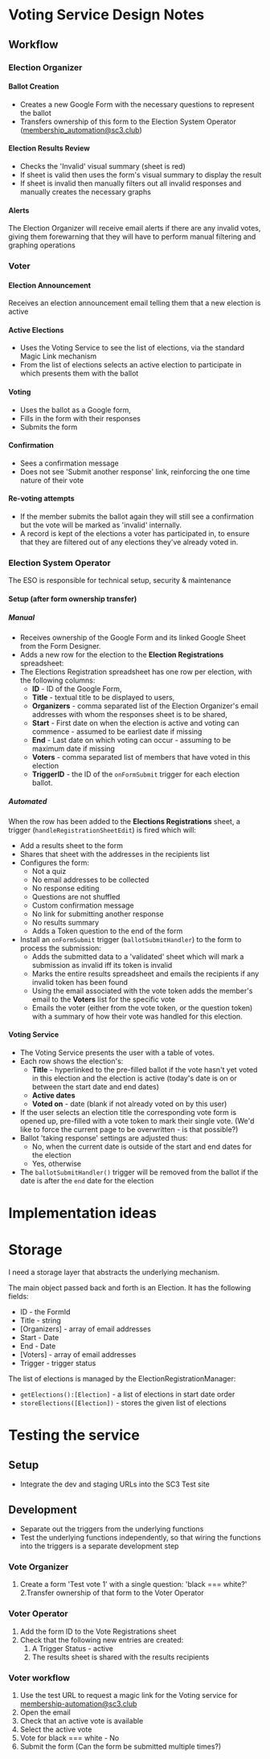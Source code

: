 # Voting Service Design Notes
## Workflow
### Election Organizer
#### Ballot Creation
* Creates a new Google Form with the necessary questions to represent the ballot
* Transfers ownership of this form to the Election System Operator (membership_automation@sc3.club)
#### Election Results Review
* Checks the 'Invalid' visual summary (sheet is red)
* If sheet is valid then uses the form's visual summary to display the result
* If sheet is invalid then manually filters out all invalid responses and manually creates the necessary graphs
#### Alerts
The Election Organizer will receive email alerts if there are any invalid votes, giving them forewarning that they will have to perform manual filtering and graphing operations
### Voter
#### Election Announcement
Receives an election announcement email telling them that a new election is active
#### Active Elections
* Uses the Voting Service to see the list of elections, via the standard Magic Link mechanism
* From the list of elections selects an active election to participate in which presents them with the ballot
#### Voting
* Uses the ballot as a Google form,
* Fills in the form with their responses
* Submits the form
#### Confirmation
* Sees a confirmation message
* Does not see 'Submit another response' link, reinforcing the one time nature of their vote
#### Re-voting attempts
* If the member submits the ballot again they will still see a confirmation but the vote will be marked as 'invalid' internally.
* A record is kept of the elections a voter has participated in, to ensure that they are filtered out of any elections they've already voted in.
### Election System Operator
The ESO is responsible for technical setup, security & maintenance
#### Setup (after form ownership transfer)
##### Manual
* Receives ownership of the Google Form and its linked Google Sheet from the Form Designer.
* Adds a new row for the election to the **Election Registrations** spreadsheet:
* The Elections Registration spreadsheet has one row per election, with the following columns:
  * **ID** - ID of the Google Form,
  * **Title** - textual title to be displayed to users, 
  * **Organizers** - comma separated list of the Election Organizer's email addresses with whom the responses sheet is to be shared, 
  * **Start** - First date on when the election is active and voting can commence - assumed to be earliest date if missing
  * **End** - Last date on which voting can occur - assuming to be maximum date if missing
  * **Voters** - comma separated list of members that have voted in this election
  * **TriggerID** - the ID of the `onFormSubmit` trigger for each election ballot.
##### Automated
When the row has been added to the **Elections Registrations** sheet, a trigger (`handleRegistrationSheetEdit`) is fired which will:
* Add a results sheet to the form
* Shares that sheet with the addresses in the recipients list
* Configures the form:
  * Not a quiz
  * No email addresses to be collected
  * No response editing
  * Questions are not shuffled
  * Custom confirmation message
  * No link for submitting another response
  * No results summary
  * Adds a Token question to the end of the form
* Install an `onFormSubmit` trigger (`ballotSubmitHandler`) to the form to process the submission:
  * Adds the submitted data to a 'validated' sheet which will mark a submission as invalid iff its token is invalid
  * Marks the entire results spreadsheet and emails the recipients if any invalid token has been found
  * Using the email associated with the vote token adds the member's email to the **Voters** list for the specific vote
  * Emails the voter (either from the vote token, or the question token) with a summary of how their vote was handled for this election.
#### Voting Service
* The Voting Service presents the user with a table of votes.
* Each row shows the election's:
  *  **Title** - hyperlinked to the pre-filled ballot if the vote hasn't yet voted in this election and the election is active (today's date is on or between the start date and end dates)
  *  **Active dates**
  *  **Voted on** - date (blank if not already voted on by this user)
*  If the user selects an election title the corresponding vote form is opened up, pre-filled with a vote token to mark their single vote. (We'd like to force the current page to be overwritten - is that possible?)
*  Ballot 'taking response' settings are adjusted thus:
   *  No, when the current date is outside of the start and end dates for the election
   *  Yes, otherwise
*  The `ballotSubmitHandler()` trigger will be removed from the ballot if the date is after the `end` date for the election
# Implementation ideas
# Storage
I need a storage layer that abstracts the underlying mechanism.

The main object passed back and forth is an Election. It has the following fields:
* ID - the FormId
* Title - string
* [Organizers] - array of email addresses
* Start - Date
* End - Date
* [Voters] - array of email addresses
* Trigger - trigger status

The list of elections is managed by the ElectionRegistrationManager:
* `getElections():[Election]` - a list of elections in start date order
* `storeElections([Election])` - stores the given list of elections

# Testing the service
## Setup
* Integrate the dev and staging URLs into the SC3 Test site
## Development
* Separate out the triggers from the underlying functions
* Test the underlying functions independently, so that wiring the functions into the triggers is a separate development step
### Vote Organizer
1. Create a form 'Test vote 1' with a single question: 'black === white?'
2.Transfer ownership of that form to the Voter Operator
### Voter Operator
1. Add the form ID to the Vote Registrations sheet
2. Check that the following new entries are created:
   1. A Trigger Status - active
   2. The results sheet is shared with the results recipients
### Voter workflow
1. Use the test URL to request a magic link for the Voting service for membership-automation@sc3.club
2. Open the email
3. Check that an active vote is available
4. Select the active vote
5. Vote for black === white - No
6. Submit the form (Can the form be submitted multiple times?)
### 
